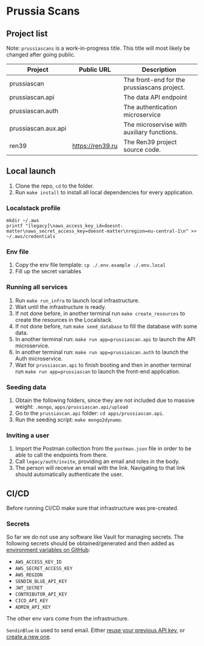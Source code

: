# Prussia Scans

## Project list

Note: `prussiascans` is a work-in-progress title. This title will most likely be changed after going public.

| Project 	            | Public URL 	 | Description                                 |
|----------------------|---------------|---------------------------------------------|
| prussiascan  	       |  	            | The front-end for the prussiascans project. |
| prussiascan.api	     |  	            | The data API endpoint                       |
| prussiascan.auth	    |  	            | The authentication microservice             |
| prussiascan.aux.api	 |  	            | The microservise with auxiliary functions.  |
| ren39	               | https://ren39.ru | The Ren39 project source code.              |

## Local launch

1. Clone the repo, `cd` to the folder.
2. Run `make install` to install all local dependencies for every application.

### Localstack profile

~~~
mkdir ~/.aws
printf "[legacy]\naws_access_key_id=doesnt-matter\naws_secret_access_key=doesnt-matter\nregion=eu-central-1\n" >> ~/.aws/credentials
~~~

### Env file

1. Copy the env file template: `cp ./.env.example ./.env.local`
2. Fill up the secret variables

### Running all services

1. Run `make run_infra` to launch local infrastructure.
2. Wait until the infrastructure is ready.
3. If not done before, in another terminal run `make create_resources` to create the resources in the Localstack.
4. If not done before, run `make seed_database` to fill the database with some data.
5. In another terminal run: `make run app=prussiascan.api` to launch the API microservice.
6. In another terminal run: `make run app=prussiascan.auth` to launch the Auth microservice.
7. Wait for `prussiascan.api` to finish booting and then in another terminal run `make run app=prussiascan` to launch the front-end application.

### Seeding data

1. Obtain the following folders, since they are not included due to massive weight: `.mongo`, `apps/prussiascan.api/upload`
2. Go to the `prussiascan.api` folder: `cd apps/prussiascan.api`.
3. Run the seeding script: `make mongo2dynamo`.

### Inviting a user

1. Import the Postman collection from the `postman.json` file in order to be able to call the endpoints from there.
2. Call `legacy/auth/invite`, providing an email and roles in the body.
3. The person will receive an email with the link. Navigating to that link should automatically authenticate the user.

## CI/CD

Before running CI/CD make sure that infrastructure was pre-created.

### Secrets

So far we do not use any software like Vault for managing secrets.
The following secrets should be obtained/generated and then added as [environment variables on GitHub](https://github.com/gannochenko/legacy/settings/environments):

* `AWS_ACCESS_KEY_ID`
* `AWS_SECRET_ACCESS_KEY`
* `AWS_REGION`
* `SENDIN_BLUE_API_KEY`
* `JWT_SECRET`
* `CONTRIBUTOR_API_KEY`
* `CICD_API_KEY`
* `ADMIN_API_KEY`

The other env vars come from the infrastructure.

`SendinBlue` is used to send email. Either [reuse your previous API key](https://account.sendinblue.com/advanced/api/), or [create a new one](https://account.sendinblue.com/advanced/api/).
